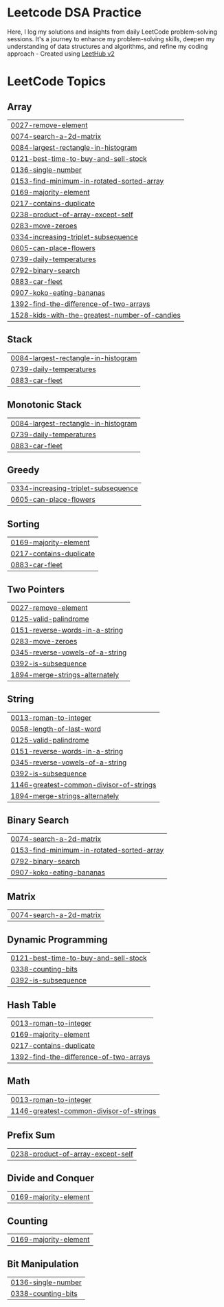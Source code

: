 # Leetcode DSA Practice
Here, I log my solutions and insights from daily LeetCode problem-solving sessions. It's a journey to enhance my problem-solving skills, deepen my understanding of data structures and algorithms, and refine my coding approach - Created using [LeetHub v2](https://github.com/arunbhardwaj/LeetHub-2.0)

<!---LeetCode Topics Start-->
# LeetCode Topics
## Array
|  |
| ------- |
| [0027-remove-element](https://github.com/Lakkshhh/leetcode-prac/tree/master/0027-remove-element) |
| [0074-search-a-2d-matrix](https://github.com/Lakkshhh/leetcode-prac/tree/master/0074-search-a-2d-matrix) |
| [0084-largest-rectangle-in-histogram](https://github.com/Lakkshhh/leetcode-prac/tree/master/0084-largest-rectangle-in-histogram) |
| [0121-best-time-to-buy-and-sell-stock](https://github.com/Lakkshhh/leetcode-prac/tree/master/0121-best-time-to-buy-and-sell-stock) |
| [0136-single-number](https://github.com/Lakkshhh/leetcode-prac/tree/master/0136-single-number) |
| [0153-find-minimum-in-rotated-sorted-array](https://github.com/Lakkshhh/leetcode-prac/tree/master/0153-find-minimum-in-rotated-sorted-array) |
| [0169-majority-element](https://github.com/Lakkshhh/leetcode-prac/tree/master/0169-majority-element) |
| [0217-contains-duplicate](https://github.com/Lakkshhh/leetcode-prac/tree/master/0217-contains-duplicate) |
| [0238-product-of-array-except-self](https://github.com/Lakkshhh/leetcode-prac/tree/master/0238-product-of-array-except-self) |
| [0283-move-zeroes](https://github.com/Lakkshhh/leetcode-prac/tree/master/0283-move-zeroes) |
| [0334-increasing-triplet-subsequence](https://github.com/Lakkshhh/leetcode-prac/tree/master/0334-increasing-triplet-subsequence) |
| [0605-can-place-flowers](https://github.com/Lakkshhh/leetcode-prac/tree/master/0605-can-place-flowers) |
| [0739-daily-temperatures](https://github.com/Lakkshhh/leetcode-prac/tree/master/0739-daily-temperatures) |
| [0792-binary-search](https://github.com/Lakkshhh/leetcode-prac/tree/master/0792-binary-search) |
| [0883-car-fleet](https://github.com/Lakkshhh/leetcode-prac/tree/master/0883-car-fleet) |
| [0907-koko-eating-bananas](https://github.com/Lakkshhh/leetcode-prac/tree/master/0907-koko-eating-bananas) |
| [1392-find-the-difference-of-two-arrays](https://github.com/Lakkshhh/leetcode-prac/tree/master/1392-find-the-difference-of-two-arrays) |
| [1528-kids-with-the-greatest-number-of-candies](https://github.com/Lakkshhh/leetcode-prac/tree/master/1528-kids-with-the-greatest-number-of-candies) |
## Stack
|  |
| ------- |
| [0084-largest-rectangle-in-histogram](https://github.com/Lakkshhh/leetcode-prac/tree/master/0084-largest-rectangle-in-histogram) |
| [0739-daily-temperatures](https://github.com/Lakkshhh/leetcode-prac/tree/master/0739-daily-temperatures) |
| [0883-car-fleet](https://github.com/Lakkshhh/leetcode-prac/tree/master/0883-car-fleet) |
## Monotonic Stack
|  |
| ------- |
| [0084-largest-rectangle-in-histogram](https://github.com/Lakkshhh/leetcode-prac/tree/master/0084-largest-rectangle-in-histogram) |
| [0739-daily-temperatures](https://github.com/Lakkshhh/leetcode-prac/tree/master/0739-daily-temperatures) |
| [0883-car-fleet](https://github.com/Lakkshhh/leetcode-prac/tree/master/0883-car-fleet) |
## Greedy
|  |
| ------- |
| [0334-increasing-triplet-subsequence](https://github.com/Lakkshhh/leetcode-prac/tree/master/0334-increasing-triplet-subsequence) |
| [0605-can-place-flowers](https://github.com/Lakkshhh/leetcode-prac/tree/master/0605-can-place-flowers) |
## Sorting
|  |
| ------- |
| [0169-majority-element](https://github.com/Lakkshhh/leetcode-prac/tree/master/0169-majority-element) |
| [0217-contains-duplicate](https://github.com/Lakkshhh/leetcode-prac/tree/master/0217-contains-duplicate) |
| [0883-car-fleet](https://github.com/Lakkshhh/leetcode-prac/tree/master/0883-car-fleet) |
## Two Pointers
|  |
| ------- |
| [0027-remove-element](https://github.com/Lakkshhh/leetcode-prac/tree/master/0027-remove-element) |
| [0125-valid-palindrome](https://github.com/Lakkshhh/leetcode-prac/tree/master/0125-valid-palindrome) |
| [0151-reverse-words-in-a-string](https://github.com/Lakkshhh/leetcode-prac/tree/master/0151-reverse-words-in-a-string) |
| [0283-move-zeroes](https://github.com/Lakkshhh/leetcode-prac/tree/master/0283-move-zeroes) |
| [0345-reverse-vowels-of-a-string](https://github.com/Lakkshhh/leetcode-prac/tree/master/0345-reverse-vowels-of-a-string) |
| [0392-is-subsequence](https://github.com/Lakkshhh/leetcode-prac/tree/master/0392-is-subsequence) |
| [1894-merge-strings-alternately](https://github.com/Lakkshhh/leetcode-prac/tree/master/1894-merge-strings-alternately) |
## String
|  |
| ------- |
| [0013-roman-to-integer](https://github.com/Lakkshhh/leetcode-prac/tree/master/0013-roman-to-integer) |
| [0058-length-of-last-word](https://github.com/Lakkshhh/leetcode-prac/tree/master/0058-length-of-last-word) |
| [0125-valid-palindrome](https://github.com/Lakkshhh/leetcode-prac/tree/master/0125-valid-palindrome) |
| [0151-reverse-words-in-a-string](https://github.com/Lakkshhh/leetcode-prac/tree/master/0151-reverse-words-in-a-string) |
| [0345-reverse-vowels-of-a-string](https://github.com/Lakkshhh/leetcode-prac/tree/master/0345-reverse-vowels-of-a-string) |
| [0392-is-subsequence](https://github.com/Lakkshhh/leetcode-prac/tree/master/0392-is-subsequence) |
| [1146-greatest-common-divisor-of-strings](https://github.com/Lakkshhh/leetcode-prac/tree/master/1146-greatest-common-divisor-of-strings) |
| [1894-merge-strings-alternately](https://github.com/Lakkshhh/leetcode-prac/tree/master/1894-merge-strings-alternately) |
## Binary Search
|  |
| ------- |
| [0074-search-a-2d-matrix](https://github.com/Lakkshhh/leetcode-prac/tree/master/0074-search-a-2d-matrix) |
| [0153-find-minimum-in-rotated-sorted-array](https://github.com/Lakkshhh/leetcode-prac/tree/master/0153-find-minimum-in-rotated-sorted-array) |
| [0792-binary-search](https://github.com/Lakkshhh/leetcode-prac/tree/master/0792-binary-search) |
| [0907-koko-eating-bananas](https://github.com/Lakkshhh/leetcode-prac/tree/master/0907-koko-eating-bananas) |
## Matrix
|  |
| ------- |
| [0074-search-a-2d-matrix](https://github.com/Lakkshhh/leetcode-prac/tree/master/0074-search-a-2d-matrix) |
## Dynamic Programming
|  |
| ------- |
| [0121-best-time-to-buy-and-sell-stock](https://github.com/Lakkshhh/leetcode-prac/tree/master/0121-best-time-to-buy-and-sell-stock) |
| [0338-counting-bits](https://github.com/Lakkshhh/leetcode-prac/tree/master/0338-counting-bits) |
| [0392-is-subsequence](https://github.com/Lakkshhh/leetcode-prac/tree/master/0392-is-subsequence) |
## Hash Table
|  |
| ------- |
| [0013-roman-to-integer](https://github.com/Lakkshhh/leetcode-prac/tree/master/0013-roman-to-integer) |
| [0169-majority-element](https://github.com/Lakkshhh/leetcode-prac/tree/master/0169-majority-element) |
| [0217-contains-duplicate](https://github.com/Lakkshhh/leetcode-prac/tree/master/0217-contains-duplicate) |
| [1392-find-the-difference-of-two-arrays](https://github.com/Lakkshhh/leetcode-prac/tree/master/1392-find-the-difference-of-two-arrays) |
## Math
|  |
| ------- |
| [0013-roman-to-integer](https://github.com/Lakkshhh/leetcode-prac/tree/master/0013-roman-to-integer) |
| [1146-greatest-common-divisor-of-strings](https://github.com/Lakkshhh/leetcode-prac/tree/master/1146-greatest-common-divisor-of-strings) |
## Prefix Sum
|  |
| ------- |
| [0238-product-of-array-except-self](https://github.com/Lakkshhh/leetcode-prac/tree/master/0238-product-of-array-except-self) |
## Divide and Conquer
|  |
| ------- |
| [0169-majority-element](https://github.com/Lakkshhh/leetcode-prac/tree/master/0169-majority-element) |
## Counting
|  |
| ------- |
| [0169-majority-element](https://github.com/Lakkshhh/leetcode-prac/tree/master/0169-majority-element) |
## Bit Manipulation
|  |
| ------- |
| [0136-single-number](https://github.com/Lakkshhh/leetcode-prac/tree/master/0136-single-number) |
| [0338-counting-bits](https://github.com/Lakkshhh/leetcode-prac/tree/master/0338-counting-bits) |
<!---LeetCode Topics End-->
